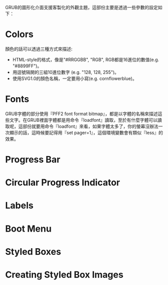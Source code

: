 GRUB的圖形化介面支援客製化的外觀主題，這部份主要是透過一些參數的設定如下：

# Colors
顏色的話可以透過三種方式來描述:

- HTML-style的格式，像是"#RRGGBB", "RGB", RGB都是16進位的數值(e.g. "#8899FF")。
- 用逗號隔開的三組10進位數字 (e.g. "128, 128, 255")。
- 使用SVG1.0的顏色名稱，一定要用小寫(e.g. cornflowerblue)。

# Fonts
GRUB字體的部分使用『PFF2 font format bitmap』，都是以字體的名稱來描述這些文字。在GRUB裡面字體都是用命令『loadfont』讀取，至於有什麼字體可以讀取呢，這部份就要用命令『loadfont』來看，如果字體太多了，你的螢幕沒辦法一次顯示的話，這時候要記得用『set pager=1』，這個環境變數會有類似『less』的效果。

# Progress Bar

# Circular Progress Indicator

# Labels

# Boot Menu

# Styled Boxes

# Creating Styled Box Images

